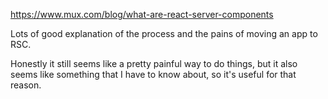 https://www.mux.com/blog/what-are-react-server-components

Lots of good explanation of the process and the pains of moving an app to RSC.

Honestly it still seems like a pretty painful way to do things, but it also seems like something that I have to know about, so it's useful for that reason.